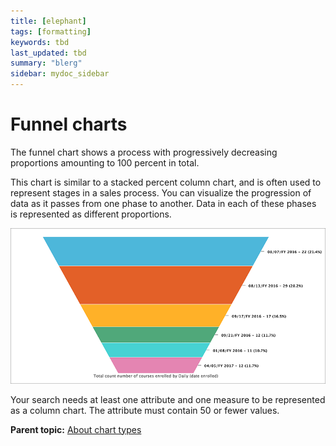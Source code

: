 ```yaml
---
title: [elephant]
tags: [formatting]
keywords: tbd
last_updated: tbd
summary: "blerg"
sidebar: mydoc_sidebar
---
```

# Funnel charts

The funnel chart shows a process with progressively decreasing proportions amounting to 100 percent in total.

This chart is similar to a stacked percent column chart, and is often used to represent stages in a sales process. You can visualize the progression of data as it passes from one phase to another. Data in each of these phases is represented as different proportions.

 ![](../../../images/funnel_chart_example.png "Funnel chart example") 

Your search needs at least one attribute and one measure to be represented as a column chart. The attribute must contain 50 or fewer values.

**Parent topic:** [About chart types](../../../pages/end_user_guide/end_user_search/about_chart_types.html)

